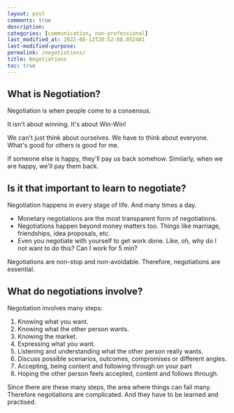 ```yaml
---
layout: post
comments: true
description: 
categories: [communication, non-professional]
last_modified_at: 2022-08-12T20:52:08.052481
last-modified-purpose:
permalink: /negotiations/
title: Negotiations
toc: true
---
```


## What is Negotiation?

Negotiation is when people come to a consensus.

It isn't about winning. It's about Win-Win!

We can't just think about ourselves. We have to think about everyone. What's good for others is good for me.

If someone else is happy, they'll pay us back somehow. Similarly, when we are happy, we'll pay them back.

## Is it that important to learn to negotiate?

Negotiation happens in every stage of life. And many times a day.
- Monetary negotiations are the most transparent form of negotiations.
- Negotiations happen beyond money matters too. Things like marriage, friendships, idea proposals, etc. 
- Even you negotiate with yourself to get work done. Like, oh, why do I not want to do this? Can I work for 5 min?

Negotiations are non-stop and non-avoidable. Therefore, negotiations are essential.

## What do negotiations involve?

Negotiation involves many steps: 
1. Knowing what you want.
2. Knowing what the other person wants.
3. Knowing the market.
4. Expressing what you want.
5. Listening and understanding what the other person really wants.
6. Discuss possible scenarios, outcomes, compromises or different angles.
7. Accepting, being content and following through on your part
8. Hoping the other person feels accepted, content and follows through.

Since there are these many steps, the area where things can fail many. Therefore negotiations are complicated. And they have to be learned and practised.